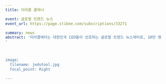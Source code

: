 ```yaml
---
title: 미라클 클레너

event: 글로벌 트렌드 뉴스
event_url: https://page.stibee.com/subscriptions/33271

summary: news
abstract: '미라클레터는 대한민국 CEO들이 선호하는 글로벌 트렌드 뉴스레터로, 10만 명 이상의 독자가 매일 아침 구독하고 있습니다. 매일경제의 기자들이 글로벌 트렌드, 테크 소식, HR 및 리더십에 대한 인사이트를 주 3회 이상 이메일로 제공합니다. 구독 시, 뉴스레터 활용 방법을 안내하는 '웰컴 레터'도 발송됩니다. 
'



image:
  filename: jedutool.jpg
  focal_point: Right

---
```

